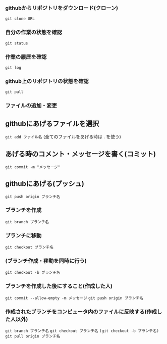 ### githubからリポジトリをダウンロード(クローン)
```git clone URL```

### 自分の作業の状態を確認
```git status```

### 作業の履歴を確認
```git log```

### github上のリポジトリの状態を確認
```git pull```

### ファイルの追加・変更
## githubにあげるファイルを選択
```git add ファイル名```
(全てのファイルをあげる時は . を使う)

## あげる時のコメント・メッセージを書く(コミット)
```git commit -m "メッセージ"```

## githubにあげる(プッシュ)
```git push origin ブランチ名```

### ブランチを作成
```git branch ブランチ名```

### ブランチに移動
```git checkout ブランチ名```

### (ブランチ作成・移動を同時に行う)
```git checkout -b ブランチ名```

### ブランチを作成した後にすること(作成した人)
```git commit --allow-empty -m メッセージ```
```git push origin ブランチ名```

### 作成されたブランチをコンピュータ内のファイルに反映する(作成した人以外)
```git branch ブランチ名```
```git checkout ブランチ名```
```(git checkout -b ブランチ名)```
```git pull origin ブランチ名```